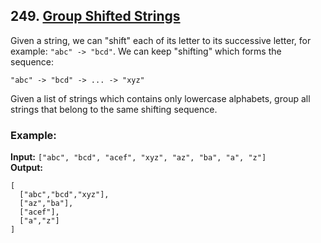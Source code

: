 ## 249. [Group Shifted Strings](https://leetcode.com/problems/group-shifted-strings/)

Given a string, we can "shift" each of its letter to its successive letter, for example: `"abc" -> "bcd"`. We can keep "shifting" which forms the sequence:
```
"abc" -> "bcd" -> ... -> "xyz"
```
Given a list of strings which contains only lowercase alphabets, group all strings that belong to the same shifting sequence.

### Example:

**Input:** `["abc", "bcd", "acef", "xyz", "az", "ba", "a", "z"]`  
**Output:**
``` 
[
  ["abc","bcd","xyz"],
  ["az","ba"],
  ["acef"],
  ["a","z"]
]
```